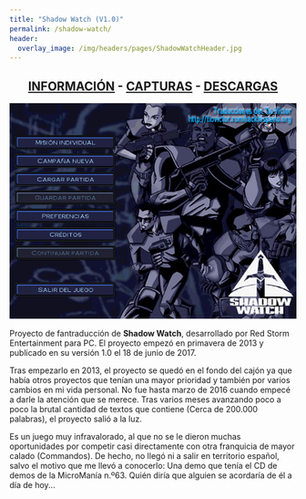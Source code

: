 ```yaml
---
title: "Shadow Watch (V1.0)"
permalink: /shadow-watch/
header:
  overlay_image: /img/headers/pages/ShadowWatchHeader.jpg
---
```

<h2 style="text-align: center;"><strong><a href="/shadow-watch/informacion/">INFORMACIÓN</a> - <a href="/shadow-watch/capturas/">CAPTURAS</a> - <a href="/shadow-watch/descargar/">DESCARGAS</a></strong></h2>

<center><img src="/img/2017/06/MenuPrincipal.jpg" alt="Shadow Watch para PC" /></center>

Proyecto de fantraducción de **Shadow Watch**, desarrollado por Red Storm Entertainment para PC. 
El proyecto empezó en primavera de 2013 y publicado en su versión 1.0 el 18 de junio de 2017.

Tras empezarlo en 2013, el proyecto se quedó en el fondo del cajón ya que había otros proyectos 
que tenían una mayor prioridad y también por varios cambios en mi vida personal. No fue hasta marzo de 2016 
cuando empecé a darle la atención que se merece. Tras varios meses avanzando poco a poco la brutal cantidad 
de textos que contiene (Cerca de 200.000 palabras), el proyecto salió a la luz.

Es un juego muy infravalorado, al que no se le dieron muchas oportunidades por competir casi directamente 
con otra franquicia de mayor calado (Commandos). De hecho, no llegó ni a salir en territorio español, salvo 
el motivo que me llevó a conocerlo: Una demo que tenía el CD de demos de la MicroManía n.º63. Quién diría 
que alguien se acordaría de él a día de hoy...